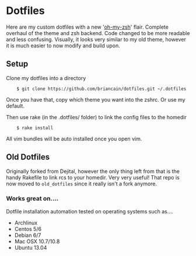 # Dotfiles

Here are my custom dotfiles with a new '[oh-my-zsh](https://github.com/robbyrussell/oh-my-zsh)' flair. Complete overhaul of the theme and zsh backend. Code changed to be more readable and less confusing. Visually, it looks very similar to my old theme, however it is much easier to now modify and build upon.

## Setup

Clone my dotfiles into a directory

        $ git clone https://github.com/briancain/dotfiles.git ~/.dotfiles

Once you have that, copy which theme you want into the zshrc. Or use my default.

Then use rake (in the .dotfiles/ folder) to link the config files to the homedir

        $ rake install

All vim bundles will be auto installed once you open vim.

## Old Dotfiles

Originally forked from Dejital, however the only thing left from that is the handy Rakefile to link rcs to your homedir. Very very useful! That repo is now moved to `old_dotfiles` since it really isn't a fork anymore.

### Works great on....

Dotfile installation automation tested on operating systems such as....

- Archlinux
- Centos 5/6
- Debian 6/7
- Mac OSX 10.7/10.8
- Ubuntu 13.04
